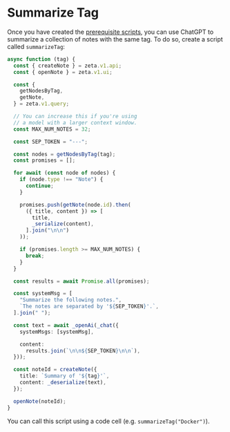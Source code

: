 # Summarize Tag

Once you have created the [prerequisite scripts](/recipes/open-ai/prerequisites), you can use ChatGPT to summarize a collection of notes with the same tag. To do so, create a script called `summarizeTag`:

```TypeScript
async function (tag) {
  const { createNote } = zeta.v1.api;
  const { openNote } = zeta.v1.ui;

  const {
    getNodesByTag,
    getNote,
  } = zeta.v1.query;

  // You can increase this if you're using
  // a model with a larger context window.
  const MAX_NUM_NOTES = 32;

  const SEP_TOKEN = "---";

  const nodes = getNodesByTag(tag);
  const promises = [];

  for await (const node of nodes) {
    if (node.type !== "Note") {
      continue;
    }

    promises.push(getNote(node.id).then(
      ({ title, content }) => [
        title,
        _serialize(content),
      ].join("\n\n")
    ));

    if (promises.length >= MAX_NUM_NOTES) {
      break;
    }
  }

  const results = await Promise.all(promises);

  const systemMsg = [
    "Summarize the following notes.",
    `The notes are separated by '${SEP_TOKEN}'.`,
  ].join(" ");

  const text = await _openAi(_chat({
    systemMsgs: [systemMsg],

    content:
      results.join(`\n\n${SEP_TOKEN}\n\n`),
  }));

  const noteId = createNote({
    title: `Summary of '${tag}'`,
    content: _deserialize(text),
  });

  openNote(noteId);
}
```

You can call this script using a code cell (e.g. `summarizeTag("Docker")`).

